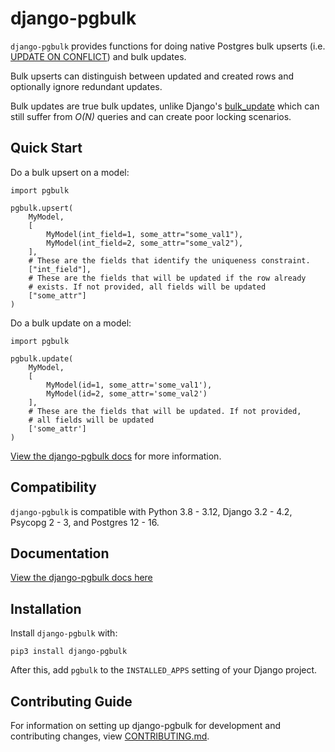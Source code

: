 # django-pgbulk

`django-pgbulk` provides functions for doing native Postgres bulk upserts (i.e. [UPDATE ON CONFLICT](https://www.postgresql.org/docs/current/sql-insert.html)) and bulk updates.

Bulk upserts can distinguish between updated and created rows and optionally ignore redundant updates.

Bulk updates are true bulk updates, unlike Django's [bulk_update](https://docs.djangoproject.com/en/4.2/ref/models/querysets/#bulk-update) which can still suffer from *O(N)* queries and can create poor locking scenarios.

## Quick Start

Do a bulk upsert on a model:

    import pgbulk

    pgbulk.upsert(
        MyModel,
        [
            MyModel(int_field=1, some_attr="some_val1"),
            MyModel(int_field=2, some_attr="some_val2"),
        ],
        # These are the fields that identify the uniqueness constraint.
        ["int_field"],
        # These are the fields that will be updated if the row already
        # exists. If not provided, all fields will be updated
        ["some_attr"]
    )

Do a bulk update on a model:

    import pgbulk

    pgbulk.update(
        MyModel,
        [
            MyModel(id=1, some_attr='some_val1'),
            MyModel(id=2, some_attr='some_val2')
        ],
        # These are the fields that will be updated. If not provided,
        # all fields will be updated
        ['some_attr']
    )

[View the django-pgbulk docs](https://django-pgbulk.readthedocs.io/) for more information.

## Compatibility

`django-pgbulk` is compatible with Python 3.8 - 3.12, Django 3.2 - 4.2, Psycopg 2 - 3, and Postgres 12 - 16.

## Documentation

[View the django-pgbulk docs here](https://django-pgbulk.readthedocs.io/)

## Installation

Install `django-pgbulk` with:

    pip3 install django-pgbulk

After this, add `pgbulk` to the `INSTALLED_APPS` setting of your Django project.

## Contributing Guide

For information on setting up django-pgbulk for development and contributing changes, view [CONTRIBUTING.md](CONTRIBUTING.md).
